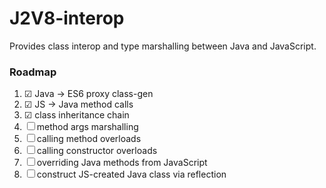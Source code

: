 # J2V8-interop
Provides class interop and type marshalling between Java and JavaScript.

### Roadmap

1. ☑ Java -> ES6 proxy class-gen
2. ☑ JS -> Java method calls
3. ☑ class inheritance chain
4. ☐ method args marshalling
5. ☐ calling method overloads
6. ☐ calling constructor overloads
7. ☐ overriding Java methods from JavaScript
8. ☐ construct JS-created Java class via reflection
